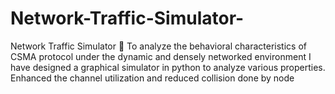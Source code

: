 # Network-Traffic-Simulator-
Network Traffic Simulator 
	To analyze the behavioral characteristics of CSMA protocol under the dynamic and densely networked environment I have designed a graphical simulator in python to analyze various properties. Enhanced the channel utilization and reduced collision done by node

